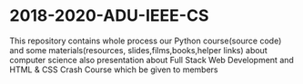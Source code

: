 # 2018-2020-ADU-IEEE-CS
This repository contains whole process our Python course(source code) and some materials(resources, slides,films,books,helper links) about computer science also presentation about Full Stack Web Development and HTML & CSS Crash Course which be given to members
